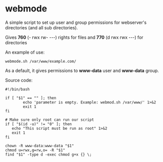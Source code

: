 # webmode
A simple script to set up user and group permissions for webserver's directories (and all sub directories).

Gives **760** (- rwx rw- ---) rights for files
and **770** (d rwx rwx ---) for directories

An example of use:
~~~~
webmode.sh /var/www/example.com/
~~~~

As a default, it gives permissions to **www-data** user and **www-data** group.

Source code:
~~~~
#!/bin/bash

if [ "$1" == "" ]; then
        echo 'parameter is empty. Example: webmod.sh /var/www/' 1>&2
        exit 1
fi

# Make sure only root can run our script
if [ "$(id -u)" != "0" ]; then
   echo "This script must be run as root" 1>&2
   exit 1
fi

chown -R www-data:www-data "$1"
chmod u=rwx,g=rw,o= -R "$1"
find "$1" -type d -exec chmod g+x {} \;

~~~~

